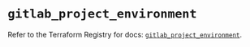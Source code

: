 # `gitlab_project_environment`

Refer to the Terraform Registry for docs: [`gitlab_project_environment`](https://registry.terraform.io/providers/gitlabhq/gitlab/17.3.1/docs/resources/project_environment).
